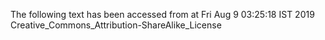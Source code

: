 The following text has been accessed from at Fri Aug 9 03:25:18 IST 2019
Creative_Commons_Attribution-ShareAlike_License

